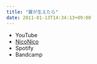 ```yaml
---
title: "翼が生えたら"
date: 2011-01-13T14:34:13+09:00
---
```


- YouTube
- [NicoNico](https://nico.ms/sm13295556)
- Spotify
- Bandcamp

